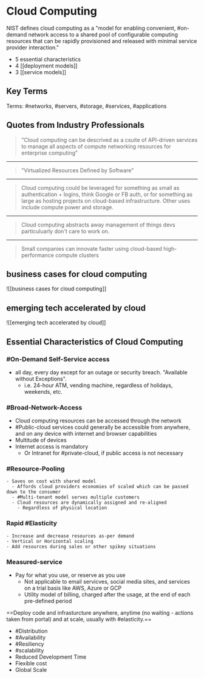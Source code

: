# Cloud Computing

NIST defines cloud computing as  a "model for enabling convenient, #on-demand network access to a shared pool of configurable computing resources that can be rapidly provisioned and released with minimal service provider interaction."

- 5 essential characteristics
- 4 [[deployment models]]
- 3 [[service models]]

## Key Terms

Terms: #networks, #servers, #storage, #services, #applications

## Quotes from Industry Professionals

> "Cloud computing can be descrived as a csuite of API-driven services to manage all aspects of compute networking resources for enterprise computing"
---
> "Virtualized Resources Defined by Software"
---
> Cloud computing could be leveraged for something as small as authentication + logins, think Google or FB auth, or for something as large as hosting projects on cloud-based infrastructure. Other uses include compute power and storage.
---
> Cloud computing abstracts away management of things devs particuluarly don't care to work on.
---
> Small companies can innovate faster using cloud-based high-performance compute clusters

## business cases for cloud computing

![[business cases for cloud computing]]

## emerging tech accelerated by cloud

![[emerging tech accelerated by cloud]]

## Essential Characteristics of Cloud Computing

### #On-Demand Self-Service access

- all day, every day except for an outage or security breach. "Available without Exceptions". 
  - i.e. 24-hour ATM, vending machine, regardless of holidays, weekends, etc.

### #Broad-Network-Access

- Cloud computing resources can be accessed through the network
- #Public-cloud services could generally be accessible from anywhere, and on any device with internet and browser capabilities
- Multitude of devices
- Internet access is mandatory
  - Or Intranet for #private-cloud, if public access is not necessary

### #Resource-Pooling

    - Saves on cost with shared model
      - Affords cloud providers economies of scaled which can be passed down to the consumer
      - #Multi-tenant model serves multiple customers
      - Cloud resources are dynamically assigned and re-aligned
        - Regardless of physical location

### Rapid #Elasticity

    - Increase and decrease resources as-per demand
    - Vertical or Horizontal scaling
    - Add resources during sales or other spikey situations
  
### Measured-service

- Pay for what you use, or reserve as you use
     - Not applicable to email servicves, social media sites, and services on a trial basis like AWS, Azure or GCP
   - Utility model of billing, charged after the usage, at the end of each pre-defined period
  
==Deploy code and infrasturcture anywhere, anytime (no waiting - actions taken from portal) and at scale, usually with #elasticity.==

- \#Distribution
- \#Availability
- \#Resiliency
- \#scalability
- Reduced Development Time
- Flexible cost
- Global Scale
